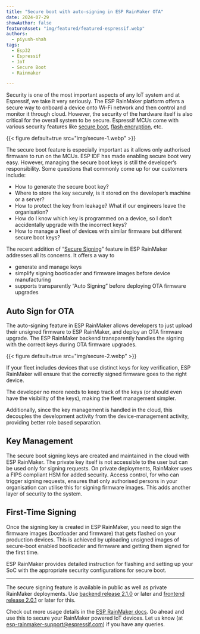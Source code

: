 ```yaml
---
title: "Secure boot with auto-signing in ESP RainMaker OTA"
date: 2024-07-29
showAuthor: false
featureAsset: "img/featured/featured-espressif.webp"
authors:
  - piyush-shah
tags:
  - Esp32
  - Espressif
  - IoT
  - Secure Boot
  - Rainmaker

---
```

Security is one of the most important aspects of any IoT system and at Espressif, we take it very seriously. The ESP RainMaker platform offers a secure way to onboard a device onto Wi-Fi network and then control and monitor it through cloud. However, the security of the hardware itself is also critical for the overall system to be secure. Espressif MCUs come with various security features like [secure boot](https://docs.espressif.com/projects/esp-idf/en/stable/esp32/security/secure-boot-v2.html), [flash encryption](https://docs.espressif.com/projects/esp-idf/en/stable/esp32/security/flash-encryption.html), etc.

{{< figure
    default=true
    src="img/secure-1.webp"
    >}}

The secure boot feature is especially important as it allows only authorised firmware to run on the MCUs. ESP IDF has made enabling secure boot very easy. However, managing the secure boot keys is still the developer’s responsibility. Some questions that commonly come up for our customers include:

- How to generate the secure boot key?
- Where to store the key securely, is it stored on the developer’s machine or a server?
- How to protect the key from leakage? What if our engineers leave the organisation?
- How do I know which key is programmed on a device, so I don’t accidentally upgrade with the incorrect keys?
- How to manage a fleet of devices with similar firmware but different secure boot keys?

The recent addition of “[Secure Signing](https://rainmaker.espressif.com/docs/secure-signing)” feature in ESP RainMaker addresses all its concerns. It offers a way to

- generate and manage keys
- simplify signing bootloader and firmware images before device manufacturing
- supports transparently “Auto Signing” before deploying OTA firmware upgrades

## Auto Sign for OTA

The auto-signing feature in ESP RainMaker allows developers to just upload their unsigned firmware to ESP RainMaker, and deploy an OTA firmware upgrade. The ESP RainMaker backend transparently handles the signing with the correct keys during OTA firmware upgrades.

{{< figure
    default=true
    src="img/secure-2.webp"
    >}}

If your fleet includes devices that use distinct keys for key verification, ESP RainMaker will ensure that the correctly signed firmware goes to the right device.

The developer no more needs to keep track of the keys (or should even have the visibility of the keys), making the fleet management simpler.

Additionally, since the key management is handled in the cloud, this decouples the development activity from the device-management activity, providing better role based separation.

## Key Management

The secure boot signing keys are created and maintained in the cloud with ESP RainMaker. The private key itself is not accessible to the user but can be used only for signing requests. On private deployments, RainMaker uses a FIPS compliant HSM for added security. Access control, for who can trigger signing requests, ensures that only authorised persons in your organisation can utilise this for signing firmware images. This adds another layer of security to the system.

## First-Time Signing

Once the signing key is created in ESP RainMaker, you need to sign the firmware images (bootloader and firmware) that gets flashed on your production devices. This is achieved by uploading unsigned images of secure-boot enabled bootloader and firmware and getting them signed for the first time.

ESP RainMaker provides detailed instruction for flashing and setting up your SoC with the appropriate security configurations for secure boot.

---

The secure signing feature is available in public as well as private RainMaker deployments. Use [backend release 2.1.0](https://customer.rainmaker.espressif.com/docs/rainmaker-releases/#210-22-apr-2024) or later and [frontend release 2.0.1](https://customer.rainmaker.espressif.com/docs/frontend-releases/#201-12-jun-2024) or later for this.

Check out more usage details in the [ESP RainMaker docs](https://rainmaker.espressif.com/docs/secure-signing). Go ahead and use this to secure your RainMaker powered IoT devices. Let us know (at [esp-rainmaker-support@espressif.com](mailto:esp-rainmaker-support@espressif.com)) if you have any queries.
